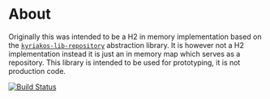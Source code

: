 # About

Originally this was intended to be a H2 in memory implementation based on the [`kyriakos-lib-repository`](https://github.com/edinhodzic/kyriakos-lib-repository) abstraction library. It is however not a H2 implementation instead it is just an in memory map which serves as a repository. This library is intended to be used for prototyping, it is not production code.

[![Build Status](https://travis-ci.org/edinhodzic/kyriakos-lib-repository-h2.svg?branch=master)](https://travis-ci.org/edinhodzic/kyriakos-lib-repository-h2)